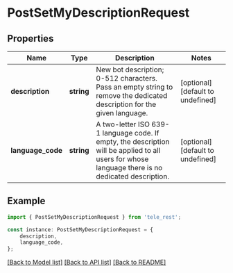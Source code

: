 # PostSetMyDescriptionRequest


## Properties

Name | Type | Description | Notes
------------ | ------------- | ------------- | -------------
**description** | **string** | New bot description; 0-512 characters. Pass an empty string to remove the dedicated description for the given language. | [optional] [default to undefined]
**language_code** | **string** | A two-letter ISO 639-1 language code. If empty, the description will be applied to all users for whose language there is no dedicated description. | [optional] [default to undefined]

## Example

```typescript
import { PostSetMyDescriptionRequest } from 'tele_rest';

const instance: PostSetMyDescriptionRequest = {
    description,
    language_code,
};
```

[[Back to Model list]](../README.md#documentation-for-models) [[Back to API list]](../README.md#documentation-for-api-endpoints) [[Back to README]](../README.md)
